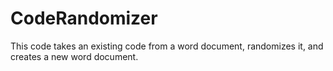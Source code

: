 # CodeRandomizer
 This code takes an existing code from a word document, randomizes it, and creates a new word document.
